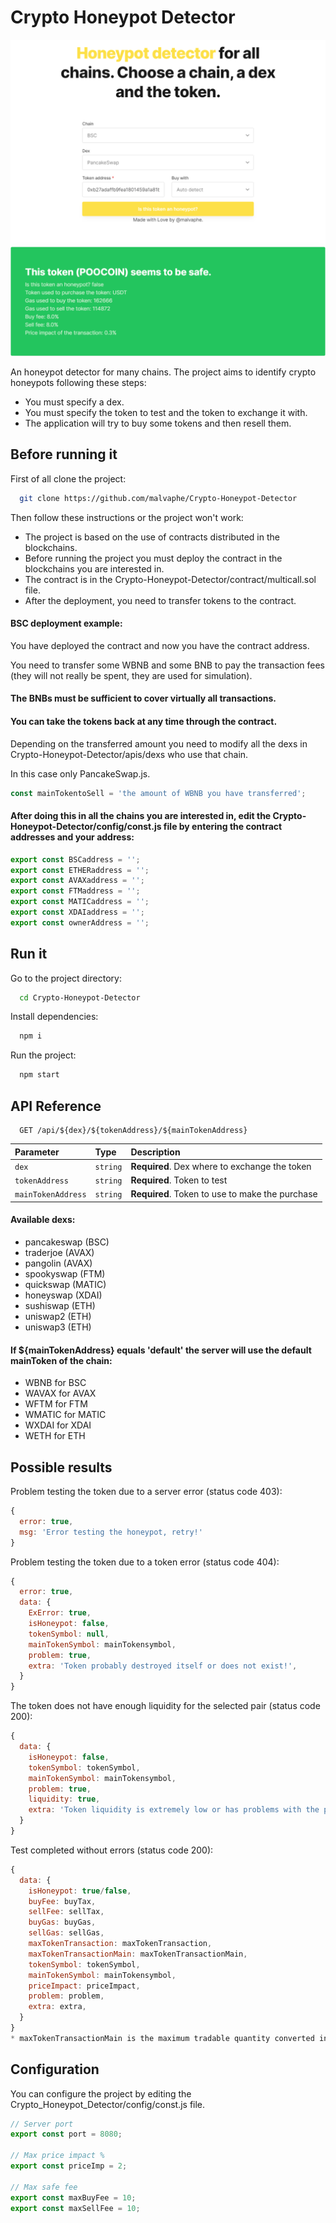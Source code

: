 # Crypto Honeypot Detector

![Crypto Honeypot Detector](preview.png)

An honeypot detector for many chains. The project aims to identify crypto honeypots following these steps:

- You must specify a dex.
- You must specify the token to test and the token to exchange it with.
- The application will try to buy some tokens and then resell them.

## Before running it

First of all clone the project:

```bash
  git clone https://github.com/malvaphe/Crypto-Honeypot-Detector
```

Then follow these instructions or the project won't work:

- The project is based on the use of contracts distributed in the blockchains.
- Before running the project you must deploy the contract in the blockchains you are interested in.
- The contract is in the Crypto-Honeypot-Detector/contract/multicall.sol file.
- After the deployment, you need to transfer tokens to the contract.

#### BSC deployment example:

You have deployed the contract and now you have the contract address.

You need to transfer some WBNB and some BNB to pay the transaction fees (they will not really be spent, they are used for simulation).

#### The BNBs must be sufficient to cover virtually all transactions.

#### You can take the tokens back at any time through the contract.

Depending on the transferred amount you need to modify all the dexs in Crypto-Honeypot-Detector/apis/dexs who use that chain.

In this case only PancakeSwap.js.

```javascript
const mainTokentoSell = 'the amount of WBNB you have transferred';
```

#### After doing this in all the chains you are interested in, edit the Crypto-Honeypot-Detector/config/const.js file by entering the contract addresses and your address:

```javascript
export const BSCaddress = '';
export const ETHERaddress = '';
export const AVAXaddress = '';
export const FTMaddress = '';
export const MATICaddress = '';
export const XDAIaddress = '';
export const ownerAddress = '';
```

## Run it

Go to the project directory:

```bash
  cd Crypto-Honeypot-Detector
```

Install dependencies:

```bash
  npm i
```

Run the project:

```bash
  npm start
```

## API Reference

```http
  GET /api/${dex}/${tokenAddress}/${mainTokenAddress}
```

| Parameter          | Type     | Description                                     |
| :----------------- | :------- | :---------------------------------------------- |
| `dex`              | `string` | **Required**. Dex where to exchange the token   |
| `tokenAddress`     | `string` | **Required**. Token to test                     |
| `mainTokenAddress` | `string` | **Required**. Token to use to make the purchase |

#### Available dexs:

- pancakeswap (BSC)
- traderjoe (AVAX)
- pangolin (AVAX)
- spookyswap (FTM)
- quickswap (MATIC)
- honeyswap (XDAI)
- sushiswap (ETH)
- uniswap2 (ETH)
- uniswap3 (ETH)

#### If ${mainTokenAddress} equals 'default' the server will use the default mainToken of the chain:

- WBNB for BSC
- WAVAX for AVAX
- WFTM for FTM
- WMATIC for MATIC
- WXDAI for XDAI
- WETH for ETH

## Possible results

Problem testing the token due to a server error (status code 403):

```javascript
{
  error: true,
  msg: 'Error testing the honeypot, retry!'
}
```

Problem testing the token due to a token error (status code 404):

```javascript
{
  error: true,
  data: {
    ExError: true,
    isHoneypot: false,
    tokenSymbol: null,
    mainTokenSymbol: mainTokensymbol,
    problem: true,
    extra: 'Token probably destroyed itself or does not exist!',
  }
}
```

The token does not have enough liquidity for the selected pair (status code 200):

```javascript
{
  data: {
    isHoneypot: false,
    tokenSymbol: tokenSymbol,
    mainTokenSymbol: mainTokensymbol,
    problem: true,
    liquidity: true,
    extra: 'Token liquidity is extremely low or has problems with the purchase!',
  }
}
```

Test completed without errors (status code 200):

```javascript
{
  data: {
    isHoneypot: true/false,
    buyFee: buyTax,
    sellFee: sellTax,
    buyGas: buyGas,
    sellGas: sellGas,
    maxTokenTransaction: maxTokenTransaction,
    maxTokenTransactionMain: maxTokenTransactionMain,
    tokenSymbol: tokenSymbol,
    mainTokenSymbol: mainTokensymbol,
    priceImpact: priceImpact,
    problem: problem,
    extra: extra,
  }
}
* maxTokenTransactionMain is the maximum tradable quantity converted into mainToken.
```

## Configuration

You can configure the project by editing the Crypto_Honeypot_Detector/config/const.js file.

```javascript
// Server port
export const port = 8080;

// Max price impact %
export const priceImp = 2;

// Max safe fee
export const maxBuyFee = 10;
export const maxSellFee = 10;
```